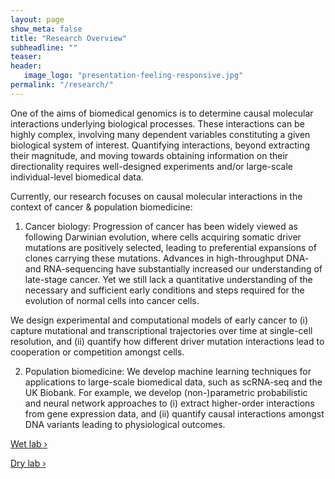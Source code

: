 ```yaml
---
layout: page
show_meta: false
title: "Research Overview"
subheadline: ""
teaser:
header:
   image_logo: "presentation-feeling-responsive.jpg"
permalink: "/research/"
---
```

One of the aims of biomedical genomics is to determine causal molecular interactions underlying biological processes. These interactions can be highly complex, involving many dependent variables constituting a given biological system of interest. Quantifying interactions, beyond extracting their magnitude, and moving towards obtaining information on their directionality requires well-designed experiments and/or large-scale individual-level biomedical data.   

Currently, our research focuses on causal molecular interactions in the context of cancer & population biomedicine:

1. Cancer biology: Progression of cancer has been widely viewed as following Darwinian evolution, where cells acquiring somatic driver mutations are positively selected, leading to preferential expansions of clones carrying these mutations. Advances in high-throughput DNA- and RNA-sequencing have substantially increased our understanding of late-stage cancer. Yet we still lack a quantitative understanding of the necessary and sufficient early conditions and steps required for the evolution of normal cells into cancer cells. 

We design experimental and computational models of early cancer to (i) capture mutational and transcriptional trajectories over time at single-cell resolution, and (ii) quantify how different driver mutation interactions lead to cooperation or competition amongst cells.  

2. Population biomedicine: We develop machine learning techniques for applications to large-scale biomedical data, such as scRNA-seq and the UK Biobank. For example, we develop (non-)parametric probabilistic and neural network approaches to (i) extract higher-order interactions from gene expression data, and (ii) quantify causal interactions amongst DNA variants leading to physiological outcomes. 

<a class="radius button small" href="{{ site.url }}{{ site.baseurl }}/research/wetlab/">Wet lab ›</a> 

<a class="radius button small" href="{{ site.url }}{{ site.baseurl }}/research/drylab/">Dry lab ›</a>


